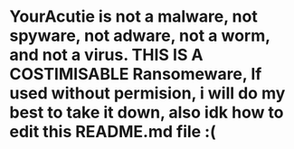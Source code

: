 # YourAcutie is not a malware, not spyware, not adware, not a worm, and not a virus. THIS IS A COSTIMISABLE Ransomeware, If used without permision, i will do my best to take it down, also idk how to edit this README.md file :(
